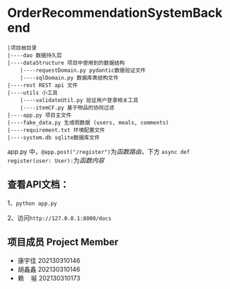 # OrderRecommendationSystemBackend

    |项目根目录
    |----dao 数据持久层
    |----dataStructure 项目中使用到的数据结构
        |----requestDomain.py pydantic数据验证文件
        |----sqlDomain.py 数据库表结构文件
    |----rest REST api 文件
    |----utils 小工具
        |----validateUtil.py 验证用户登录相关工具
        |----itemCF.py 基于物品的协同过滤
    |----app.py 项目主文件
    |----fake_data.py 生成假数据 (users, meals, comments)
    |----requirement.txt 环境配置文件
    |----system.db sqlite数据库文件
    
app.py 中，```@app.post("/register")```为*函数路由*，下方 ```async def register(user: User):```为*函数内容*

## 查看API文档：

1、```python app.py```

2、访问```http://127.0.0.1:8000/docs```
   
## 项目成员 Project Member
* 康宇佳 202130310146
* 胡鑫鑫 202130310146
* 赖&nbsp;&nbsp;&nbsp;&nbsp;埏 202130310173
